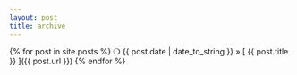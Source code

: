 ```yaml
---
layout: post
title: archive
---
```


{% for post in site.posts %}
  ❍ {{ post.date | date_to_string }} &raquo; [ {{ post.title }} ]({{ post.url }})
{% endfor %}